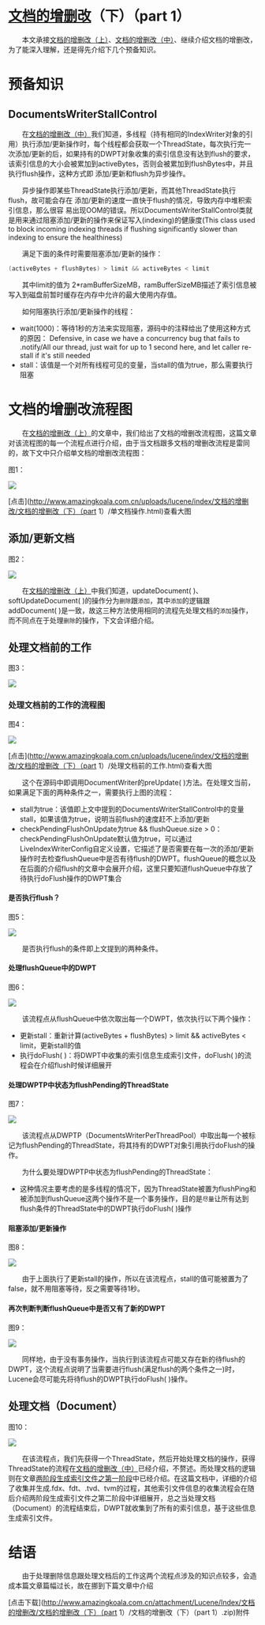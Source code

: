 # [文档的增删改](https://www.amazingkoala.com.cn/Lucene/Index/)（下）（part 1）

&emsp;&emsp;本文承接[文档的增删改（上）](https://www.amazingkoala.com.cn/Lucene/Index/2019/0626/68.html)、[文档的增删改（中）](https://www.amazingkoala.com.cn/Lucene/Index/2019/0628/69.html)、继续介绍文档的增删改，为了能深入理解，还是得先介绍下几个预备知识。

# 预备知识

## DocumentsWriterStallControl
&emsp;&emsp;在[文档的增删改（中）](https://www.amazingkoala.com.cn/Lucene/Index/2019/0628/69.html)我们知道，多线程（持有相同的IndexWriter对象的引用）执行添加/更新操作时，每个线程都会获取一个ThreadState，每次执行完一次添加/更新的后，如果持有的DWPT对象收集的索引信息没有达到flush的要求，该索引信息的大小会被累加到activeBytes，否则会被累加到flushBytes中，并且执行flush操作，这种方式即 添加/更新和flush为异步操作。

&emsp;&emsp;异步操作即某些ThreadState执行添加/更新，而其他ThreadState执行flush，故可能会存在 添加/更新的速度一直快于flush的情况，导致内存中堆积索引信息，那么很容 易出现OOM的错误。所以DocumentsWriterStallControl类就是用来通过阻塞添加/更新的操作来保证写入(indexing)的健康度(This class used to block incoming indexing threads if flushing significantly slower than indexing to ensure the healthiness)

&emsp;&emsp;满足下面的条件时需要阻塞添加/更新的操作：

```java
(activeBytes + flushBytes) > limit && activeBytes < limit
```
&emsp;&emsp;其中limit的值为 2*ramBufferSizeMB，ramBufferSizeMB描述了索引信息被写入到磁盘前暂时缓存在内存中允许的最大使用内存值。

&emsp;&emsp;如何阻塞执行添加/更新操作的线程：

- wait(1000)：等待1秒的方法来实现阻塞，源码中的注释给出了使用这种方式的原因： Defensive, in case we have a concurrency bug that fails to .notify/All our thread, just wait for up to 1 second here, and let caller re-stall if it's still needed
- stall：该值是一个对所有线程可见的变量，当stall的值为true，那么需要执行阻塞


# 文档的增删改流程图

&emsp;&emsp;在[文档的增删改（上）](https://www.amazingkoala.com.cn/Lucene/Index/2019/0626/68.html)的文章中，我们给出了文档的增删改流程图，这篇文章对该流程图的每一个流程点进行介绍，由于当文档跟多文档的增删改流程是雷同的，故下文中只介绍单文档的增删改流程图：

图1：

<img src="http://www.amazingkoala.com.cn/uploads/lucene/index/文档的增删改/文档的增删改（下）（part 1）/1.png">

[点击](http://www.amazingkoala.com.cn/uploads/lucene/index/文档的增删改/文档的增删改（下）（part 1）/单文档操作.html)查看大图

## 添加/更新文档

图2：

<img src="http://www.amazingkoala.com.cn/uploads/lucene/index/文档的增删改/文档的增删改（下）（part 1）/2.png">

&emsp;&emsp;在[文档的增删改（上）](https://www.amazingkoala.com.cn/Lucene/Index/2019/0626/68.html)中我们知道，updateDocument( )、softUpdateDocument( )的操作分为`删除`跟`添加`，其中`添加`的逻辑跟addDocument( )是一致，故这三种方法使用相同的流程先处理文档的`添加`操作，而不同点在于处理`删除`的操作，下文会详细介绍。

## 处理文档前的工作

图3：

<img src="http://www.amazingkoala.com.cn/uploads/lucene/index/文档的增删改/文档的增删改（下）（part 1）/3.png">

### 处理文档前的工作的流程图

图4：

<img src="http://www.amazingkoala.com.cn/uploads/lucene/index/文档的增删改/文档的增删改（下）（part 1）/4.png">

[点击](http://www.amazingkoala.com.cn/uploads/lucene/index/文档的增删改/文档的增删改（下）（part 1）/处理文档前的工作.html)查看大图

&emsp;&emsp;这个在源码中即调用DocumentWriter的preUpdate( )方法。在处理文当前，如果满足下面的两种条件之一，需要执行上图的流程：

- stall为true：该值即上文中提到的DocumentsWriterStallControl中的变量stall，如果该值为true，说明当前flush的速度赶不上添加/更新
- checkPendingFlushOnUpdate为true && flushQueue.size > 0：checkPendingFlushOnUpdate默认值为true，可以通过LiveIndexWriterConfig自定义设置，它描述了是否需要在每一次的添加/更新操作时去检查flushQueue中是否有待flush的DWPT。flushQueue的概念以及在后面的介绍flush的文章中会展开介绍，这里只要知道flushQueue中存放了待执行doFlush操作的DWPT集合

#### 是否执行flush？

图5：

<img src="http://www.amazingkoala.com.cn/uploads/lucene/index/文档的增删改/文档的增删改（下）（part 1）/5.png">

&emsp;&emsp;是否执行flush的条件即上文提到的两种条件。

#### 处理flushQueue中的DWPT

图6：

<img src="http://www.amazingkoala.com.cn/uploads/lucene/index/文档的增删改/文档的增删改（下）（part 1）/6.png">

&emsp;&emsp;该流程点从flushQueue中依次取出每一个DWPT，依次执行以下两个操作：

- 更新stall：重新计算(activeBytes + flushBytes) > limit && activeBytes < limit，更新stall的值
- 执行doFlush( )：将DWPT中收集的索引信息生成索引文件，doFlush( )的流程会在介绍flush时候详细展开

#### 处理DWPTP中状态为flushPending的ThreadState

图7：

<img src="http://www.amazingkoala.com.cn/uploads/lucene/index/文档的增删改/文档的增删改（下）（part 1）/7.png">

&emsp;&emsp;该流程点从DWPTP（DocumentsWriterPerThreadPool）中取出每一个被标记为flushPending的ThreadState，将其持有的DWPT对象引用执行doFlush的操作。

&emsp;&emsp;为什么要处理DWPTP中状态为flushPending的ThreadState：

- 这种情况主要考虑的是多线程的情况下，因为ThreadState被置为flushPing和被添加到flushQueue这两个操作不是一个事务操作，目的是`尽量`让所有达到flush条件的ThreadState中的DWPT执行doFlush( )操作

#### 阻塞添加/更新操作

图8：

<img src="http://www.amazingkoala.com.cn/uploads/lucene/index/文档的增删改/文档的增删改（下）（part 1）/8.png">

&emsp;&emsp;由于上面执行了更新stall的操作，所以在该流程点，stall的值可能被置为了false，就不用阻塞等待，反之需要等待1秒。

#### 再次判断判断flushQueue中是否又有了新的DWPT

图9：

<img src="http://www.amazingkoala.com.cn/uploads/lucene/index/文档的增删改/文档的增删改（下）（part 1）/9.png">

&emsp;&emsp;同样地，由于没有事务操作，当执行到该流程点可能又存在新的待flush的DWPT，这个流程点说明了当需要进行flush(满足flush的两个条件之一)时，Lucene会尽可能先将待flush的DWPT执行doFlush( )操作。

## 处理文档（Document）

图10：

<img src="http://www.amazingkoala.com.cn/uploads/lucene/index/文档的增删改/文档的增删改（下）（part 1）/10.png">

&emsp;&emsp;在该流程点，我们先获得一个ThreadState，然后开始处理文档的操作，获得ThreadState的流程在[文档的增删改（中）](https://www.amazingkoala.com.cn/Lucene/Index/2019/0628/69.html)已经介绍，不赘述。而处理文档的逻辑则在文章[两阶段生成索引文件之第一阶段](https://www.amazingkoala.com.cn/Lucene/Index/2019/0521/61.html)中已经介绍。在这篇文档中，详细的介绍了收集并生成.fdx、fdt、.tvd、tvm的过程，其他索引文件信息的收集流程会在随后介绍两阶段生成索引文件之第二阶段中详细展开，总之当处理文档（Document）的流程结束后，DWPT就收集到了所有的索引信息，基于这些信息生成索引文件。

# 结语

&emsp;&emsp;由于处理删除信息跟处理文档后的工作这两个流程点涉及的知识点较多，会造成本篇文章篇幅过长，故在挪到下篇文章中介绍

[点击下载](http://www.amazingkoala.com.cn/attachment/Lucene/Index/文档的增删改/文档的增删改（下）（part 1）/文档的增删改（下）（part 1）.zip)附件
